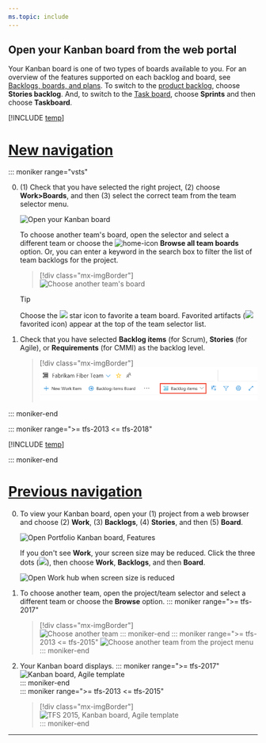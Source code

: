 ```yaml
---
ms.topic: include
---
```



## Open your Kanban board from the web portal

Your Kanban board is one of two types of boards available to you. For an overview of the features supported on each backlog and board, see [Backlogs, boards, and plans](/vsts/boards/backlogs/backlogs-boards-plans). To switch to the [product backlog](/vsts/boards/backlogs/create-your-backlog), choose **Stories backlog**. And, to switch to the [Task board](/vsts/boards/sprints/task-board), choose **Sprints** and then choose **Taskboard**.  
 
[!INCLUDE [temp](../../_shared/new-navigation.md)] 

# [New navigation](#tab/new-nav)

::: moniker range="vsts"

0. (1) Check that you have selected the right project, (2) choose **Work>Boards**, and then (3) select the correct team from the team selector menu. 

	![Open your Kanban board](/vsts/boards/boards/_img/quickstart/open-kanban-board-agile.png)  

	To choose another team's board, open the selector and select a different team or choose the ![home-icon](/vsts/_img/icons/home-icon.png) **Browse all team boards** option. Or, you can enter a keyword in the search box to filter the list of team backlogs for the project.

	> [!div class="mx-imgBorder"]  
	> ![Choose another team's board](/vsts/boards/boards/_img/quickstart/select-kanban-team-board.png) 

	> [!TIP]    
	> Choose the ![](/vsts/_img/icons/icon-favorite-star.png) star icon to favorite a team board. Favorited artifacts (![](/vsts/_img/icons/icon-favorited.png) favorited icon) appear at the top of the team selector list.

0. Check that you have selected **Backlog items** (for Scrum), **Stories** (for Agile), or **Requirements** (for CMMI) as the backlog level. 

	> [!div class="mx-imgBorder"]  
	> ![Choose product backlog level, Backlog items, Stories, or Requirements](../sprints/_img/assign-items-sprint/select-product-backlog-agile.png) 

::: moniker-end

::: moniker range=">= tfs-2013 <= tfs-2018"

[!INCLUDE [temp](../_shared/new-agile-hubs-feature-not-supported.md)] 

::: moniker-end

# [Previous navigation](#tab/previous-nav)

0. To view your Kanban board, open your (1) project from a web browser and choose (2) **Work**, (3) **Backlogs**, (4) **Stories**, and then (5) **Board**. 

	![Open Portfolio Kanban board, Features](/vsts/kanban_img/quickstart/open-kanban-board.png)

	If you don't see **Work**, your screen size may be reduced. Click the three dots (![](/vsts/_shared/_img/ellipses-reduced-screen-size.png)), then choose **Work**, **Backlogs**, and then **Board**.   

	![Open Work hub when screen size is reduced](/vsts/boards/boards/_img/kanban-quickstart-reduced-screensize.png)   

0.	To choose another team, open the project/team selector and select a different team or choose the **Browse** option. 
	::: moniker range=">= tfs-2017"
	> [!div class="mx-imgBorder"]  
	> ![Choose another team](/vsts/boards/sprints/_img/assign-items-sprint/team-selector-backlogs-standard.png) 
	::: moniker-end
	::: moniker range=">= tfs-2013 <= tfs-2015"
	![Choose another team from the project menu](/vsts/boards/sprints/_img/capacity/vso-team-selector.png)
	::: moniker-end

0. Your Kanban board displays. 
	::: moniker range=">= tfs-2017"   
	![Kanban board, Agile template](/vsts/boards/boards/_img/kanban-basics-intro.png)   
	::: moniker-end   
	::: moniker range=">= tfs-2013 <= tfs-2015"    
	> [!div class="mx-imgBorder"]  
	> ![TFS 2015, Kanban board, Agile template](/vsts/boards/boards/_img/overview/kanban-basics-intro-tfs.png)       
	::: moniker-end   


---

